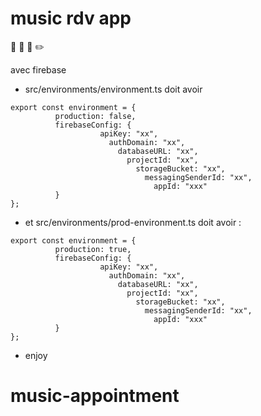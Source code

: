 # music rdv app
:musical_note:  :date: :pushpin: :pencil2:

avec firebase

* src/environments/environment.ts
doit avoir
```
export const environment = {
          production: false,
          firebaseConfig: {
                    apiKey: "xx",
                      authDomain: "xx",
                        databaseURL: "xx",
                          projectId: "xx",
                            storageBucket: "xx",
                              messagingSenderId: "xx",
                                appId: "xxx"
          }
};
```
*  et src/environments/prod-environment.ts
doit avoir :

```
export const environment = {
          production: true,
          firebaseConfig: {
                    apiKey: "xx",
                      authDomain: "xx",
                        databaseURL: "xx",
                          projectId: "xx",
                            storageBucket: "xx",
                              messagingSenderId: "xx",
                                appId: "xxx"
          }
};
```

* enjoy
# music-appointment
